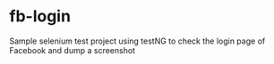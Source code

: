 # fb-login
Sample selenium test project using testNG to check the login page of Facebook and dump a screenshot
